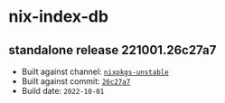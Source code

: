 # nix-index-db
## standalone release 221001.26c27a7
- Built against channel: [`nixpkgs-unstable`](https://github.com/nixos/nixpkgs/tree/nixpkgs-unstable)
- Built against commit: [`26c27a7`](https://github.com/NixOS/nixpkgs/commit/26c27a7a0b6ab7e74a6235a9047d121cb3a18c88)
- Build date: `2022-10-01`
